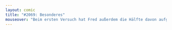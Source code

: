 ```yaml
---
layout: comic
title: "#2069: Besonderes"
mouseover: "Beim ersten Versuch hat Fred außerdem die Hälfte davon aufgefuttert."
---
```

